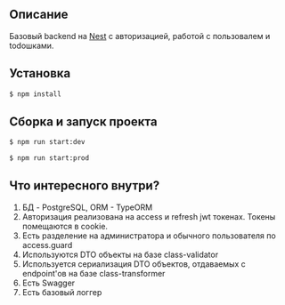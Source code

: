 ## Описание

Базовый backend на [Nest](https://github.com/nestjs/nest) с авторизацией, работой с пользовалем и todoшками.

## Установка

```bash
$ npm install
```

## Сборка и запуск проекта

```bash
$ npm run start:dev
```

```bash
$ npm run start:prod
```

## Что интересного внутри?

1. БД - PostgreSQL, ORM - TypeORM
2. Авторизация реализована на access и refresh jwt токенах. Токены помещаются в cookie.
3. Есть разделение на администратора и обычного пользователя по access.guard
4. Используются DTO объекты на базе class-validator
5. Используется сериализация DTO объектов, отдаваемых с endpoint'ов на базе class-transformer
6. Есть Swagger
7. Есть базовый логгер
